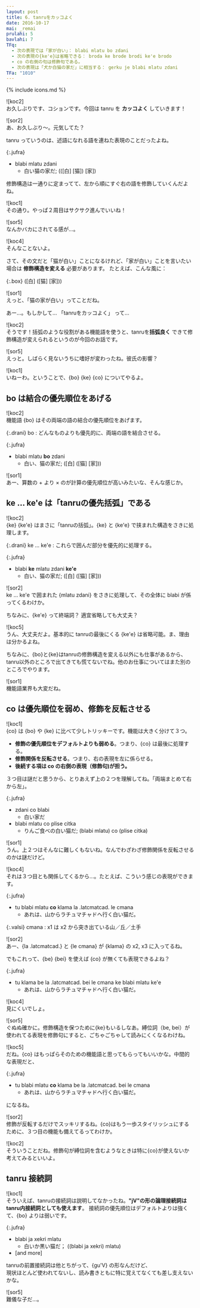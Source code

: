 ```yaml
---
layout: post
title: 6. tanruをカッコよく
date: 2016-10-17
mai: _remai
prulahi: 5
bavlahi: 7
TFq:
  - 次の表現では「家が白い」： blabi mlatu bo zdani
  - 次の表現の{ke'e}は省略できる： broda ke brode brodi ke'e brodo
  - co の右側の句は修飾句である。
  - 次の表現は「犬か白猫の家だ」に相当する： gerku je blabi mlatu zdani
TFa: "1010"
---
```

{% include icons.md %}

![koc2]  
お久しぶりです、コションです。今回は tanru を **カッコよく** していきます！

![sor2]  
あ、お久しぶり～。元気してた？

tanru っていうのは、述語になれる語を連ねた表現のことだったよね。

{:.jufra}
- blabi mlatu zdani
  - 白い猫の家だ; (([白] [猫]) [家])

修飾構造は一通りに定まってて、左から順にすぐ右の語を修飾していくんだよね。

![koc1]  
その通り。やっぱ２周目はサクサク進んでいいね！

![sor5]  
なんかバカにされてる感が…。

![koc4]  
そんなことないよ。

さて、その文だと「猫が白い」ことになるけれど、「家が白い」ことを言いたい場合は **修飾構造を変える** 必要があります。
たとえば、こんな風に：

{:.box}
([白] ([猫] [家]))

![sor1]  
えっと、「猫の家が白い」ってことだね。

あー…。もしかして… 「tanruをカッコよく」 って…

![koc2]  
そうです！括弧のような役割がある機能語を使うと、tanruを**括弧良く** できて修飾構造が変えられるというのが今回のお話です。

![sor5]  
えっと。しばらく見ないうちに嗜好が変わったね。彼氏の影響？

![koc1]  
いねーわ。ということで、{bo} {ke} {co} についてやるよ。


## bo は結合の優先順位をあげる

![koc2]  
機能語 {bo} はその両端の語の結合の優先順位をあげます。

{:.drani}
bo
: どんなものよりも優先的に、両端の語を結合させる。

{:.jufra}
- blabi mlatu **bo** zdani
  - 白い、猫の家だ; ([白] ([猫] [家]))

![sor1]  
あー、算数の + より × のが計算の優先順位が高いみたいな、そんな感じか。


## ke ... ke'e は「tanruの優先括弧」である

![koc2]  
{ke} {ke'e} はまさに「tanruの括弧」。{ke} と {ke'e} で挟まれた構造をさきに処理します。

{:.drani}
ke ... ke'e
: これらで囲んだ部分を優先的に処理する。

{:.jufra}
- blabi **ke** mlatu zdani **ke'e**
  - 白い、猫の家だ; ([白] ([猫] [家]))

![sor2]  
ke ... ke'e で囲まれた {mlatu zdani} をさきに処理して、その全体に blabi が係ってくるわけか。

ちなみに、{ke'e} って終端詞？ 適宜省略しても大丈夫？

![koc5]  
うん、大丈夫だよ。基本的に tanruの最後にくる {ke'e} は省略可能。ま、理由は分かるよね。

ちなみに、{bo}と{ke}はtanruの修飾構造を変える以外にも仕事があるから、
tanru以外のところで出てきても慌てないでね。他のお仕事についてはまた別のところでやります。

![sor1]  
機能語業界も大変だね。

## co は優先順位を弱め、修飾を反転させる

![koc1]  
{co} は {bo} や {ke} に比べて少しトリッキーです。機能は大きく分けて３つ。

- **修飾の優先順位をデフォルトよりも弱める**。つまり、{co} は最後に処理する。
- **修飾関係を反転させる**。つまり、右の表現を左に係らせる。
- **後続する項は co の右側の表現（修飾句)が担う。**

３つ目は謎だと思うから、とりあえず上の２つを理解してね。「両端まとめて右から左」。

{:.jufra}
- zdani co blabi
  - 白い家だ
- blabi mlatu co plise citka
  - りんご食べの白い猫だ; (blabi mlatu) co (plise citka)

![sor1]  
うん。上２つはそんなに難しくもないね。なんでわざわざ修飾関係を反転させるのかは謎だけど。

![koc4]  
それは３つ目とも関係してくるから…。たとえば、こういう感じの表現ができます。

{:.jufra}
- tu blabi mlatu **co** klama la .latcmatcad. le cmana
  - あれは、山からラチュマチャドへ行く白い猫だ。

{:.valsi}
cmana
: x1 は x2 から突き出ている山／丘／土手

![sor2]  
あー、{la .latcmatcad.} と {le cmana} が {klama} の x2, x3 に入ってるね。

でもこれって、{be} {bei} を使えば {co} が無くても表現できるよね？

{:.jufra}
- tu klama be la .latcmatcad. bei le cmana ke blabi mlatu ke'e
  - あれは、山からラチュマチャドへ行く白い猫だ。

![koc4]  
見にくいでしょ。

![sor5]  
ぐぬぬ確かに。修飾構造を保つために{ke}もいるしなあ。縛位詞（be, bei）が使われてる表現を修飾句にすると、ごちゃごちゃして読みにくくなるわけね。

![koc5]  
だね。{co} はもっぱらそのための機能語と思ってもらってもいいかな。中間的な表現だと、

{:.jufra}
- tu blabi mlatu **co** klama be la .latcmatcad. bei le cmana
  - あれは、山からラチュマチャドへ行く白い猫だ。

になるね。

![sor2]  
修飾が反転するだけでスッキリするね。{co}はもう一歩スタイリッシュにするために、３つ目の機能も備えてるってわけか。

![koc2]  
そういうことだね。修飾句が縛位詞を含むようなときは特に{co}が使えないか考えてみるといいよ。

## tanru 接続詞

![koc1]  
そういえば、tanruの接続詞は説明してなかったね。**"jV"の形の論理接続詞はtanru内接続詞としても使えます**。
接続詞の優先順位はデフォルトよりは強くて、{bo} よりは弱いです。

{:.jufra}
- blabi ja xekri mlatu
  - 白いか黒い猫だ； ((blabi ja xekri) mlatu)
- [and more]

tanruの前置接続詞は他とちがって、{gu'V} の形なんだけど、  
現状ほとんど使われてないし、読み書きともに特に覚えてなくても差し支えないかな。

![sor5]  
難儀な子だ…。
